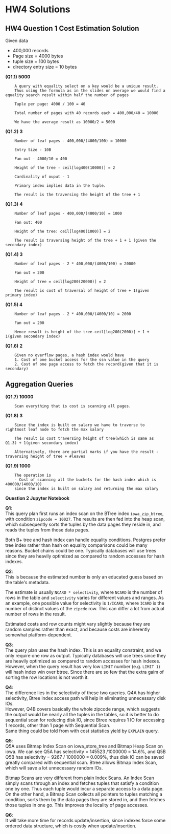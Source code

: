 # HW4 Solutions

## HW4 Question 1 Cost Estimation Solution
Given data
* 400,000 records
* Page size = 4000 bytes
* tuple size = 100 bytes
* directory entry size = 10 bytes

**(Q1.1)** **5000**

		A query with equality select on a key would be a unique result. 
		Thus using the formula as in the slides on average we would find a equality search result within half the number of pages
		
		Tuple per page: 4000 / 100 = 40
	
		Total number of pages with 40 records each = 400,000/40 = 10000
	
		We have the average result as 10000/2 = 5000

**(Q1.2)** **3**

		Number of leaf pages - 400,000/(4000/100) = 10000
	
		Entry Size - 10B
	
	  	Fan out - 4000/10 = 400
	
		Height of the tree - ceil[log400(10000)] = 2
	
		Cardinality of ouput - 1
	
		Primary index implies data in the tuple.
	
		The result is the traversing the height of the tree + 1

**(Q1.3)** **4**	

		Number of leaf pages - 400,000/(4000/10) = 1000
	
		Fan out: 400
	
		Height of the tree: ceil[log400(1000)] = 2
	
		The result is traversing height of the tree + 1 + 1 (given the secondary index)

**(Q1.4) 3**

		Number of leaf pages - 2 * 400,000/(4000/100) = 20000
	
		Fan out = 200
	
		Height of tree = ceil[log200(20000)] = 2
	
		The result is cost of traversal of height of tree + 1(given primary index)

**(Q1.5) 4**

```
	Number of leaf pages - 2 * 400,000/(4000/10) = 2000

	Fan out = 200

	Hence result is height of the tree-ceil[log200(2000)] + 1 + 1(given secondary index)	
```

**(Q1.6)** **2**

		Given no overflow pages, a hash index would have
		1. Cost of one bucket access for the ssn value in the query
		2. Cost of one page access to fetch the record(given that it is secondary)


## Aggregation Queries

**(Q1.7)** **10000**

		Scan everything that is cost is scanning all pages. 

**(Q1.8)**  **3** 

		Since the index is built on salary we have to traverse to rightmost leaf node to fetch the max salary 
	
		The result is cost traversing height of tree(which is same as Q1.3) + 1(given secondary index)
		
		Alternatively, there are partial marks if you have the result - traversing height of tree + #leaves

**(Q1.9) 1000**

		The operation is 
		- Cost of scanning all the buckets for the hash index which is 400000/(4000/10) 
		since the index is built on salary and returning the max salary

**Question 2 Jupyter Notebook**

**Q1**:\
This query plan first runs an index scan on the BTree index `iowa_zip_btree`, with condition `zipcode = 10027`.
The results are then fed into the heap scan, which subsequently sorts the tuples by the data pages they reside in, 
and reads the tuples from those data pages. 

Both B+ tree and hash index can handle equality conditions. Postgres prefer tree index rather than hash on equality comparisons could be many reasons. Bucket chains could be one. Typically databases will use trees since they are heavily optimized as compared to random accesses for hash indexes.

 **Q2**:\
This is because the estimated number is only an educated guess based on the table's metadata. 

The estimate is usually `NCARD * selectivity`, where `NCARD` is the number of rows in the table and `selectivity` varies for different values and ranges. As an example, one possible value for selectivity is `1/ICARD`, where `ICARD` is the number of distinct values of the `zipcde` row. This can differ a lot from actual number of rows in the result.

Estimated costs and row counts might vary slightly because they are random samples rather than exact, and because costs are inherently somewhat platform-dependent.

**Q3**:\
The query plan uses the hash index. This is an equality constraint, and we only require one row as output. 
Typically databases will use trees since they are heavily optimized as compared to random accesses for hash indexes.
However, when the query result has very low `LIMIT` number (e.g. `LIMIT 1`) will hash index win over btree. Since there are so few that the extra gaim of sorting the row locations is not worth it.

**Q4**:\
The difference lies in the selectivity of these two queries. Q4A has higher selectivity, Btree index access path will help in
eliminating unnecessary disk IOs.   
However, Q4B covers basically the whole zipcode range, which suggests the output would be nearly all the tuples in the tables, so it is better to do sequential scan for reducing disk IO, since Btree requires 1 IO for accessing 1 records, other than 1 page with Sequential Scan.  
Same thing could be told from with cost statistics yield by `EXPLAIN` query.

**Q5**:\
Q5A uses Bitmap Index Scan on iowa_store_tree and Bitmap Heap Scan on iowa. 
We can see Q5A has selectivity = 145523 /1000000 = 14.6%, and Q5B Q5B has selectivity = 9267 / 1000000 = 0.009%, thus disk IO can be saved greatly compared with sequential scan. Btree allows Bitmap Index Scan, which will save a lot unnecessary random IOs.

Bitmap Scans are very different from plain Index Scans. An Index Scan simply scans through an index and fetches tuples that satisfy a condition one by one. Thus each tuple would incur a separate access to a data page. On the other hand, a Bitmap Scan collects all pointers to tuples matching a condition, sorts them by the data pages they are stored in, and then fetches those tuples in one go. This improves the locality of page accesses. 

**Q6**:\
It will take more time for records update/insertion, since indexes force some ordered data structure, which is costly when update/insertion.
